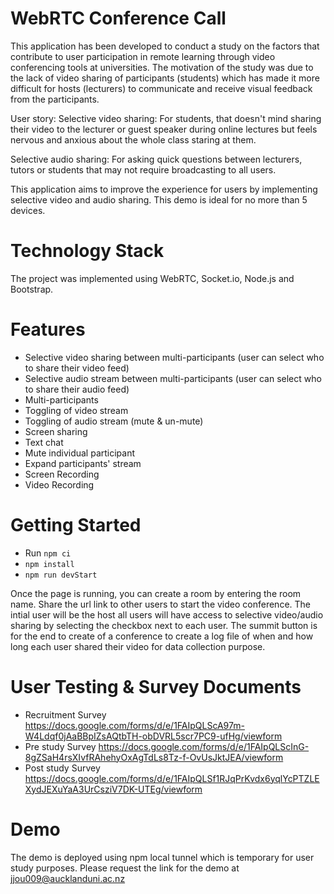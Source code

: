 # WebRTC Conference Call
This application has been developed to conduct a study on the factors that contribute to user participation in remote learning through video conferencing tools at universities.
The motivation of the study was due to the lack of video sharing of participants (students) which has made it more difficult for hosts (lecturers) to communicate and receive visual feedback from the participants. 

User story: 
Selective video sharing: For students, that doesn't mind sharing their video to the lecturer or guest speaker during online lectures but feels nervous and anxious about the whole class staring at them.

Selective audio sharing: For asking quick questions between lecturers, tutors or students that may not require broadcasting to all users.

This application aims to improve the experience for users by implementing selective video and audio sharing.
This demo is ideal for no more than 5 devices.


# Technology Stack
The project was implemented using WebRTC, Socket.io, Node.js and Bootstrap. 


# Features
- Selective video sharing between multi-participants (user can select who to share their video feed)
- Selective audio stream between multi-participants (user can select who to share their audio feed)
- Multi-participants
- Toggling of video stream
- Toggling of audio stream (mute & un-mute)
- Screen sharing
- Text chat
- Mute individual participant
- Expand participants' stream
- Screen Recording
- Video Recording


# Getting Started
- Run `npm ci`
- `npm install`
- `npm run devStart`

Once the page is running, you can create a room by entering the room name.
Share the url link to other users to start the video conference.
The intial user will be the host all users will have access to selective video/audio sharing by selecting the checkbox next to each user.
The summit button is for the end to create of a conference to create a log file of when and how long each user shared their video for data collection purpose.

# User Testing & Survey Documents 
- Recruitment Survey https://docs.google.com/forms/d/e/1FAIpQLScA97m-W4Ldqf0jAaBBpIZsAQtbTH-obDVRL5scr7PC9-ufHg/viewform
- Pre study Survey https://docs.google.com/forms/d/e/1FAIpQLScInG-8gZSaH4rsXIvfRAhehyOxAgTdLs8Tz-f-OvUsJktJEA/viewform
- Post study Survey https://docs.google.com/forms/d/e/1FAIpQLSf1RJqPrKvdx6yqlYcPTZLEXydJEXuYaA3UrCsziV7DK-UTEg/viewform


# Demo
The demo is deployed using npm local tunnel which is temporary for user study purposes.
Please request the link for the demo at jjou009@aucklanduni.ac.nz
